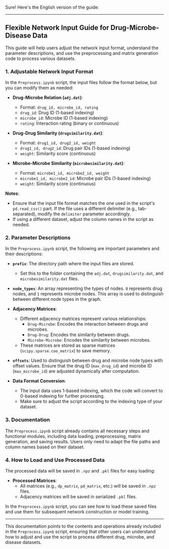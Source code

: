 Sure! Here's the English version of the guide:

---

## Flexible Network Input Guide for Drug-Microbe-Disease Data

This guide will help users adjust the network input format, understand the parameter descriptions, and use the preprocessing and matrix generation code to process various datasets.

### 1. **Adjustable Network Input Format**

In the `Preprocess.ipynb` script, the input files follow the format below, but you can modify them as needed:

- **Drug-Microbe Relation (`adj.dat`)**:
    - Format: `drug_id, microbe_id, rating`
    - `drug_id`: Drug ID (1-based indexing)
    - `microbe_id`: Microbe ID (1-based indexing)
    - `rating`: Interaction rating (binary or continuous)

- **Drug-Drug Similarity (`drugsimilarity.dat`)**:
    - Format: `drug1_id, drug2_id, weight`
    - `drug1_id, drug2_id`: Drug pair IDs (1-based indexing)
    - `weight`: Similarity score (continuous)

- **Microbe-Microbe Similarity (`microbesimilarity.dat`)**:
    - Format: `microbe1_id, microbe2_id, weight`
    - `microbe1_id, microbe2_id`: Microbe pair IDs (1-based indexing)
    - `weight`: Similarity score (continuous)

**Notes**:
- Ensure that the input file format matches the one used in the script's `pd.read_csv()` part. If the file uses a different delimiter (e.g., tab-separated), modify the `delimiter` parameter accordingly.
- If using a different dataset, adjust the column names in the script as needed.

### 2. **Parameter Descriptions**

In the `Preprocess.ipynb` script, the following are important parameters and their descriptions:

- **`prefix`**: The directory path where the input files are stored.
    - Set this to the folder containing the `adj.dat`, `drugsimilarity.dat`, and `microbesimilarity.dat` files.

- **`node_types`**: An array representing the types of nodes. `0` represents drug nodes, and `1` represents microbe nodes. This array is used to distinguish between different node types in the graph.

- **Adjacency Matrices**:
    - Different adjacency matrices represent various relationships:
        - `Drug-Microbe`: Encodes the interaction between drugs and microbes.
        - `Drug-Drug`: Encodes the similarity between drugs.
        - `Microbe-Microbe`: Encodes the similarity between microbes.
    - These matrices are stored as sparse matrices (`scipy.sparse.coo_matrix`) to save memory.

- **`offsets`**: Used to distinguish between drug and microbe node types with offset values. Ensure that the drug ID (`max_drug_id`) and microbe ID (`max_microbe_id`) are adjusted dynamically after computation.

- **Data Format Conversion**:
    - The input data uses 1-based indexing, which the code will convert to 0-based indexing for further processing.
    - Make sure to adjust the script according to the indexing type of your dataset.

### 3. **Documentation**

The `Preprocess.ipynb` script already contains all necessary steps and functional modules, including data loading, preprocessing, matrix generation, and saving results. Users only need to adapt the file paths and column names based on their dataset.

### 4. **How to Load and Use Processed Data**

The processed data will be saved in `.npz` and `.pkl` files for easy loading:
- **Processed Matrices**:
    - All matrices (e.g., `dp_matrix`, `pd_matrix`, etc.) will be saved in `.npz` files.
    - Adjacency matrices will be saved in serialized `.pkl` files.
  
In the `Preprocess.ipynb` script, you can see how to load these saved files and use them for subsequent network construction or model training.

---

This documentation points to the contents and operations already included in the `Preprocess.ipynb` script, ensuring that other users can understand how to adjust and use the script to process different drug, microbe, and disease datasets.
